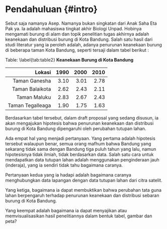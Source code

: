 # Pendahuluan {#intro}

Sebut saja namanya Asep. Namanya bukan singkatan dari Anak Saha Eta Pak ya. Ia adalah mahasiswa tingkat akhir Biologi Unpad. Hobinya mengamati burung di alam dan topik penelitian tugas akhirnya adalah keanekaan dan distribusi burung di Kota Bandung. Salah satu hasil dari studi literatur yang ia peroleh adalah, adanya penurunan keanekaan burung di beberapa taman Kota Bandung, seperti tersaji dalam tabel berikut :

 Table: \label{tab:table2} __Keanekaan Burung di Kota Bandung__

   __Lokasi__            | __1990__ | __2000__| __2010__ |
  ------------------:|-----:|----:|-----:|
     Taman Ganesha     |   3.10|  3.01| 2.78  |
   Taman Balaikota     |   2.62|  2.43| 2.11  |
   Taman Maluku        |   2.83|  2.67| 2.43  | 
   Taman Tegalleaga    |   1.90|  1.75| 1.63  |


Berdasarkan tabel tersebut, dalam draft proposal yang sedang disusun, ia akan mengajukan hipotesis bahwa penurunan keanekaan dan distribusi burung di Kota Bandung dipengaruhi oleh perubahan tutupan lahan. 

Ada empat hal yang menjadi pertanyaan. Yang pertama adalah hipotesis tersebut walaupun benar, semua orang mafhum bahwa Bandung yang sekarang tidak sama dengan Bandung tiga puluh tahun yang lalu, namun hipotesisnya tidak ilmiah, tidak berdasarkan data. Salah satu cara untuk mendapatkan data tutupan lahan adalah menggunakan penginderaan jauh (inderaja), yang ia sendiri tidak tahu bagaimana caranya.

Pertanyaan kedua yang ia hadapi adalah bagaimana caranya menghubungkan data lapangan dengan data tutupan lahan dari citra satelit. 

Yang ketiga, bagaimana ia dapat membuktikan bahwa perubahan tata guna lahan berpengaruh terhadap penurunan keanekaan dan distribusi sebaran burung di Kota Bandung.

Yang keempat adalah bagaimana ia dapat menyajikan atau memvisualisasikan hasil penelitiannya dalam bentuk tabel, gambar dan peta?







